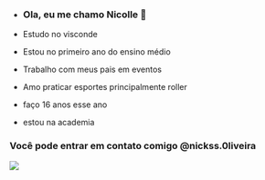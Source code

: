 - ### Ola, eu me chamo Nicolle 💙

- Estudo no visconde

- Estou no primeiro ano do ensino médio

- Trabalho com meus pais em eventos

- Amo praticar esportes principalmente roller 

- faço 16 anos esse ano

- estou na academia 

### Você pode entrar em contato comigo @nickss.0liveira

![](https://media1.tenor.com/m/yheo1GGu3FwAAAAd/rick-roll-rick-ashley.gif)
